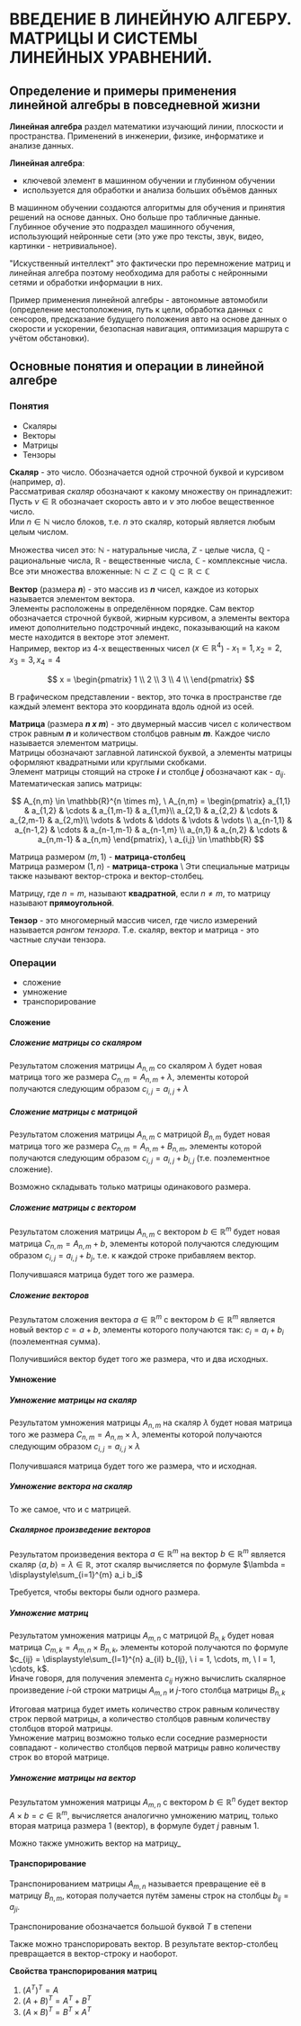 # ВВЕДЕНИЕ В ЛИНЕЙНУЮ АЛГЕБРУ. МАТРИЦЫ И СИСТЕМЫ ЛИНЕЙНЫХ УРАВНЕНИЙ.
## Определение и примеры применения линейной алгебры в повседневной жизни
**Линейная алгебра** раздел математики изучающий линии, плоскости и пространства. Применений в инженерии, физике, информатике и анализе данных.

**Линейная алгебра**:
- ключевой элемент в машинном обучении и глубинном обучении
- используется для обработки и анализа больших объёмов данных

В машинном обучении создаются алгоритмы для обучения и принятия решений на основе данных. Оно больше про табличные данные.
Глубинное обучение это подраздел машинного обучения, использующий нейронные сети (это уже про тексты, звук, видео, картинки - нетривиальное).

"Искуственный интеллект" это фактически про перемножение матриц и линейная алгебра поэтому необходима для работы с нейронными сетями и обработки информации в них.

Пример применения линейной алгебры - автономные автомобили (определение местоположения, путь к цели, обработка данных с сенсоров, 
предсказание будущего положения авто на основе данных о скорости и ускорении, безопасная навигация, оптимизация маршрута с учётом обстановки).

## Основные понятия и операции в линейной алгебре
### Понятия
- Скаляры
- Векторы
- Матрицы
- Тензоры

**Скаляр** - это число. Обозначается одной строчной буквой и курсивом (например, $a$). \
Рассматривая *скаляр* обозначают к какому множеству он принадлежит: \
Пусть $\nu \in \mathbb{R}$ обозначает скорость авто и $\nu$ это любое вещественное число. \
Или $n \in \mathbb{N}$ число блоков, т.е. $n$ это скаляр, который является любым целым числом.

Множества чисел это: $\mathbb{N}$ - натуральные числа, $\mathbb{Z}$ - целые числа, $\mathbb{Q}$ - рациональные числа, $\mathbb{R}$ - вещественные числа, $\mathbb{C}$ - комплексные числа. \
Все эти множества вложенные: $\mathbb{N} \subset \mathbb{Z} \subset \mathbb{Q} \subset  \mathbb{R} \subset \mathbb{C}$

**Вектор** (размера ***n***) - это массив из ***n*** чисел, каждое из которых называется элементом вектора. \
Элементы расположены в определённом порядке. Сам вектор обозначается строчной буквой, жирным курсивом, а элементы вектора имеют дополнительно подстрочный индекс, показывающий на каком месте находится в векторе этот элемент. \
Например, вектор из 4-х вещественных чисел ($x \in \mathbb{R}^4$) - $x_1 = 1, x_2 = 2, x_3 = 3, x_4 = 4$

$$
    x =
    \begin{pmatrix}
    1 \\
    2 \\
    3 \\
    4 \\
    \end{pmatrix}
$$

В графическом представлении - вектор, это точка в пространстве где каждый элемент вектора это координата вдоль одной из осей.

**Матрица** (размера ***n x m***) - это двумерный массив чисел с количеством строк равным ***n*** и количеством столбцов равным ***m***. Каждое число называется элементом матрицы. \
Матрицы обозначают заглавной латинской буквой, а элементы матрицы оформляют квадратными или круглыми скобками.\
Элемент матрицы стоящий на строке ***i*** и столбце ***j*** обозначают как - $a_{ij}$.
Математическая запись матрицы:

$$
A_{n,m} \in \mathbb{R}^{n \times m}, \ A_{n,m} = 
 \begin{pmatrix}
  a_{1,1} & a_{1,2} & \cdots & a_{1,m-1} & a_{1,m}\\
  a_{2,1} & a_{2,2} & \cdots & a_{2,m-1} & a_{2,m}\\
  \vdots  & \vdots  & \ddots & \vdots & \vdots \\
  a_{n-1,1} & a_{n-1,2} & \cdots & a_{n-1,m-1} & a_{n-1,m} \\
  a_{n,1} & a_{n,2} & \cdots & a_{n,m-1} & a_{n,m}
 \end{pmatrix}, \ a_{i,j} \in \mathbb{R}
$$

Матрица размером $(m, 1)$ - **матрица-столбец** \
Матрица размером $(1, n)$ - **матрица-строка** \ 
Эти специальные матрицы также называют вектор-строка и вектор-столбец.

Матрицу, где $n = m$, называют **квадратной**, если $n \neq m$, то матрицу называют **прямоугольной**.

**Тензор** - это многомерный массив чисел, где число измерений называется *рангом тензора*.
Т.е. скаляр, вектор и матрица - это частные случаи тензора.

### Операции
- сложение
- умножение
- транспорирование

#### Сложение
##### Сложение матрицы со скаляром
Результатом сложения матрицы $A_{n,m}$ со скаляром $\lambda$ будет новая матрица того же размера $C_{n,m}=A_{n,m} + \lambda$, 
элементы которой получаются следующим образом $c_{i,j}=a_{i,j}+\lambda$

##### Сложение матрицы с матрицой
Результатом сложения матрицы $A_{n,m}$ с матрицой $B_{n,m}$ будет новая матрица того же размера $C_{n,m}=A_{n,m} + B_{n,m}$, 
элементы которой получаются следующим образом $c_{i,j}=a_{i,j}+b_{i,j}$ (т.е. поэлементное сложение).

Возможно складывать только матрицы одинакового размера.

##### Сложение матрицы с вектором
Результатом сложения матрицы $A_{n,m}$ с вектором $b \in \mathbb{R}^m$ будет новая матрица $C_{n,m}=A_{n,m} + b$, 
элементы которой получаются следующим образом $c_{i,j}=a_{i,j}+b_{j}$, т.е. к каждой строке прибавляем вектор.

Получившаяся матрица будет того же размера.

##### Сложение векторов
Результатом сложения вектора $a \in \mathbb{R}^m$ с вектором $b \in \mathbb{R}^m$ является новый вектор $c = a + b$, 
элементы которого получаются так: $c_i=a_i + b_i$ (поэлементная сумма).

Получившийся вектор будет того же размера, что и два исходных.

#### Умножение
##### Умножение матрицы на скаляр
Результатом умножения матрицы $A_{n,m}$ на скаляр $\lambda$ будет новая матрица того же размера $C_{n,m}=A_{n,m} \times \lambda$, 
элементы которой получаются следующим образом $c_{i,j}=a_{i,j} \times \lambda$

Получившаяся матрица будет того же размера, что и исходная.
##### Умножение вектора на скаляр
То же самое, что и с матрицей.

##### Скалярное произведение векторов
Результатом произведения вектора $a \in \mathbb{R}^m$ на вектор $b \in \mathbb{R}^m$ является скаляр $\langle a , b \rangle = \lambda \in \mathbb{R}$,
этот скаляр вычисляется по формуле $\lambda = \displaystyle\sum_{i=1}^{m} a_i b_i$

Требуется, чтобы векторы были одного размера.

##### Умножение матриц
Результатом умножения матрицы $A_{m,n}$ с матрицой $B_{n,k}$ будет новая матрица $C_{m,k}=A_{m,n} \times B_{n,k}$,
элементы которой получаются по формуле $c_{ij} = \displaystyle\sum_{l=1}^{n} a_{il} b_{lj}, \ i = 1, \cdots, m, \ l = 1, \cdots, k$. \
Иначе говоря, для получения элемента $c_{ij}$ нужно вычислить скалярное произведение *i*-ой строки матрицы $A_{m,n}$ и *j*-того столбца матрицы $B_{n,k}$

Итоговая матрица будет иметь количество строк равным количеству строк первой матрицы, а количество столбцов равным количеству столбцов второй матрицы. \
Умножение матриц возможно только если соседние размерности совпадают - количество столбцов первой матрицы равно количеству строк во второй матрице.

##### Умножение матрицы на вектор
Результатом умножения матрицы $A_{m,n}$ с вектором  $b \in \mathbb{R}^n$ будет вектор $A \times b = c \in \mathbb{R}^m$,
вычисляется аналогично умножению матриц, только вторая матрица размера 1 (вектор), в формуле будет *j* равным 1.

Можно также умножить вектор на матрицу_

#### Транспорирование
Транспонированием матрицы $A_{m,n}$ называется превращение её в матрицу $B_{n,m}$, 
которая получается путём замены строк на столбцы $b_{ij} = a_{ji}$.

Транспонирование обозначается большой буквой *T* в степени

Также можно транспорировать вектор. В результате вектор-столбец превращается в вектор-строку и наоборот.

**Свойства транспорирования матриц**
1. $(A^T)^T = A$ 
2. $(A+B)^T = A^T + B^T$
3. $(A \times B)^T = B^T \times A^T$
